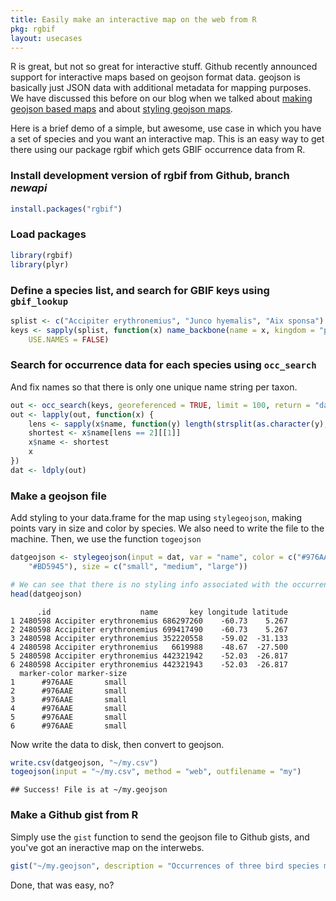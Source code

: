 ```yaml
---
title: Easily make an interactive map on the web from R
pkg: rgbif
layout: usecases
---
```


R is great, but not so great for interactive stuff. Github recently announced support for interactive maps based on geojson format data. geojson is basically just JSON data with additional metadata for mapping purposes. We have discussed this before on our blog when we talked about [making geojson based maps](http://ropensci.org/blog/2013/07/04/rbison-geoson/) and about [styling geojson maps](http://ropensci.org/blog/2013/07/17/style-geojson/). 

Here is a brief demo of a simple, but awesome, use case in which you have a set of species and you want an interactive map. This is an easy way to get there using our package rgbif which gets GBIF occurrence data from R.

### Install development version of rgbif from Github, branch *newapi*


```r
install.packages("rgbif")
```


### Load packages


```r
library(rgbif)
library(plyr)
```


### Define a species list, and search for GBIF keys using `gbif_lookup`


```r
splist <- c("Accipiter erythronemius", "Junco hyemalis", "Aix sponsa")
keys <- sapply(splist, function(x) name_backbone(name = x, kingdom = "plants")$speciesKey, 
    USE.NAMES = FALSE)
```


### Search for occurrence data for each species using `occ_search`

And fix names so that there is only one unique name string per taxon. 


```r
out <- occ_search(keys, georeferenced = TRUE, limit = 100, return = "data")
out <- lapply(out, function(x) {
    lens <- sapply(x$name, function(y) length(strsplit(as.character(y), " ")[[1]]))
    shortest <- x$name[lens == 2][[1]]
    x$name <- shortest
    x
})
dat <- ldply(out)
```


### Make a geojson file

Add styling to your data.frame for the map using `stylegeojson`, making points vary in size and color by species. We also need to write the file to the machine. Then, we use the function `togeojson`


```r
datgeojson <- stylegeojson(input = dat, var = "name", color = c("#976AAE", "#6B944D", 
    "#BD5945"), size = c("small", "medium", "large"))

# We can see that there is no styling info associated with the occurrences
head(datgeojson)
```

```
      .id                    name       key longitude latitude
1 2480598 Accipiter erythronemius 686297260    -60.73    5.267
2 2480598 Accipiter erythronemius 699417490    -60.73    5.267
3 2480598 Accipiter erythronemius 352220558    -59.02  -31.133
4 2480598 Accipiter erythronemius   6619988    -48.67  -27.500
5 2480598 Accipiter erythronemius 442321942    -52.03  -26.817
6 2480598 Accipiter erythronemius 442321943    -52.03  -26.817
  marker-color marker-size
1      #976AAE       small
2      #976AAE       small
3      #976AAE       small
4      #976AAE       small
5      #976AAE       small
6      #976AAE       small
```


Now write the data to disk, then convert to geojson.


```r
write.csv(datgeojson, "~/my.csv")
togeojson(input = "~/my.csv", method = "web", outfilename = "my")
```

```
## Success! File is at ~/my.geojson
```


### Make a Github gist from R

Simply use the `gist` function to send the geojson file to Github gists, and you've got an ineractive map on the interwebs.


```r
gist("~/my.geojson", description = "Occurrences of three bird species mapped")
```


Done, that was easy, no?
